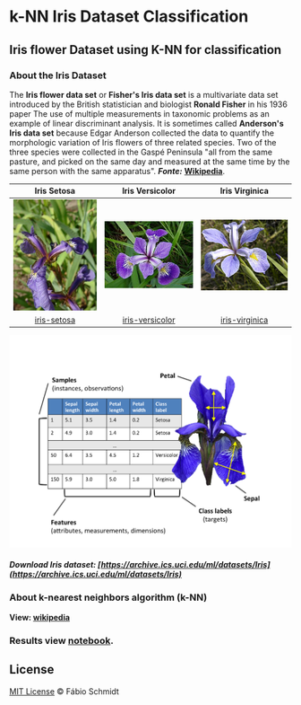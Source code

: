 # k-NN  Iris Dataset Classification

## Iris flower Dataset using K-NN for classification

### About the Iris Dataset

The **Iris flower data set** or **Fisher's Iris data set** is a multivariate data set introduced by the British statistician and biologist **Ronald Fisher** in his 1936 paper The use of multiple measurements in taxonomic problems as an example of linear discriminant analysis. It is sometimes called **Anderson's Iris data set** because Edgar Anderson collected the data to quantify the morphologic variation of Iris flowers of three related species. Two of the three species were collected in the Gaspé Peninsula "all from the same pasture, and picked on the same day and measured at the same time by the same person with the same apparatus".
***Fonte:*** **[Wikipedia](https://en.wikipedia.org/wiki/Iris_flower_data_set)**.



**Iris Setosa**|**Iris Versicolor**|**Iris Virginica**|
:--:|:--:|:--:
![iris-setosa](./images/iris/iris_setosa.jpg)|![iris-versicolor](./images/iris/iris_versicolor.jpg)|![iris-virginica](./images/iris/iris_virginica.jpg)
[iris-setosa](https://en.wikipedia.org/wiki/Iris_setosa)|[iris-versicolor](https://en.wikipedia.org/wiki/Iris_versicolor)|[iris-virginica](https://en.wikipedia.org/wiki/Iris_virginica)


![iris](./images/iris/iris.png)

##### Download Iris dataset: [https://archive.ics.uci.edu/ml/datasets/Iris](https://archive.ics.uci.edu/ml/datasets/Iris)


### About k-nearest neighbors algorithm (k-NN)
**View: [wikipedia](https://en.wikipedia.org/wiki/K-nearest_neighbors_algorithm)**


### Results view [notebook](https://github.com/fcschmidt/knn_iris_dataset/blob/master/notebooks/knn_iris_dataset.ipynb).


## License
[MIT License](https://opensource.org/licenses/MIT) © Fábio Schmidt
